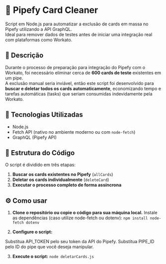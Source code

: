 # 🧹 Pipefy Card Cleaner

Script em Node.js para automatizar a exclusão de cards em massa no Pipefy utilizando a API GraphQL.  
Ideal para remover dados de testes antes de iniciar uma integração real com plataformas como Workato.

## 🚀 Descrição

Durante o processo de preparação para integração do Pipefy com o Workato, foi necessário eliminar cerca de **600 cards de teste** existentes em um pipe.  
A exclusão manual seria inviável, então este script foi desenvolvido para **buscar e deletar todos os cards automaticamente**, economizando tempo e tarefas automáticas (tasks) que seriam consumidas indevidamente pela Workato.

## 🔧 Tecnologias Utilizadas

- Node.js
- Fetch API (nativo no ambiente moderno ou com `node-fetch`)
- GraphQL (Pipefy API)

## 📁 Estrutura do Código

O script é dividido em três etapas:

1. **Buscar os cards existentes no Pipefy** (`allCards`)
2. **Deletar os cards individualmente** (`deleteCard`)
3. **Executar o processo completo de forma assíncrona**

## ⚙️ Como usar

1. **Clone o repositório ou copie o código para sua máquina local.**
Instale as dependências (caso utilize node-fetch ou dotenv):
`npm install node-fetch dotenv`

2. **Configure o script:**

Substitua API_TOKEN pelo seu token da API do Pipefy.
Substitua PIPE_ID pelo ID do pipe que você deseja manipular.

3. **Execute o script:**
`node deletarCards.js`
